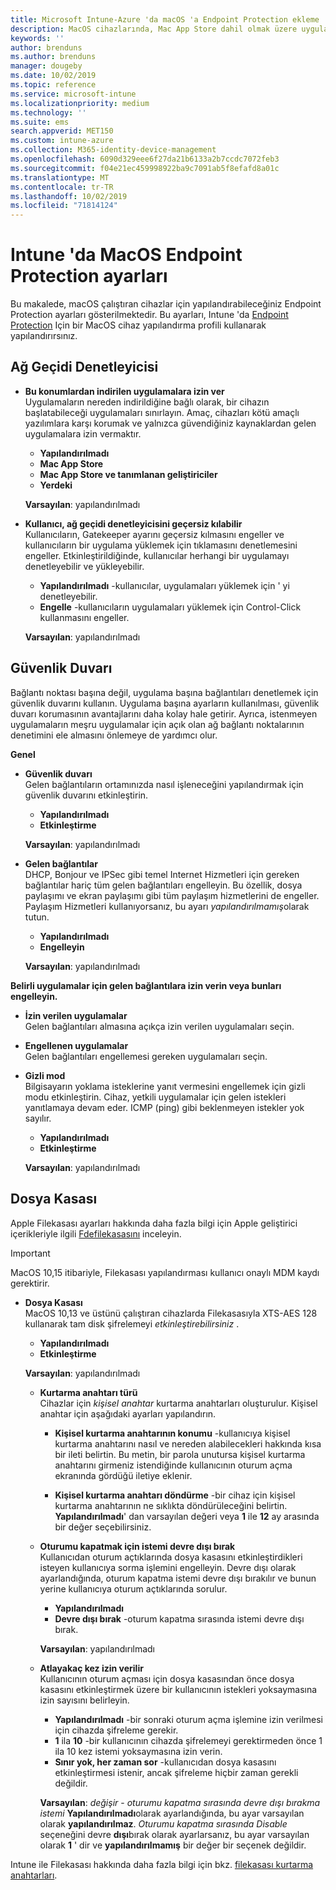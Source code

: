 ```yaml
---
title: Microsoft Intune-Azure 'da macOS 'a Endpoint Protection ekleme | Microsoft Docs
description: MacOS cihazlarında, Mac App Store dahil olmak üzere uygulamaların yüklenebilecekleri yeri öğrenmek için ağ geçidi denetleyicisini kullanın. Ayrıca, belirli uygulamalara izin veren bir güvenlik duvarı etkinleştirin veya yapılandırın, özellikleri uygulamaları engeller, gizli modu kullanın ve hatta Microsoft Intune kullanarak belirli gelen bağlantı türlerini engelleyin.
keywords: ''
author: brenduns
ms.author: brenduns
manager: dougeby
ms.date: 10/02/2019
ms.topic: reference
ms.service: microsoft-intune
ms.localizationpriority: medium
ms.technology: ''
ms.suite: ems
search.appverid: MET150
ms.custom: intune-azure
ms.collection: M365-identity-device-management
ms.openlocfilehash: 6090d329eee6f27da21b6133a2b7ccdc7072feb3
ms.sourcegitcommit: f04e21ec459998922ba9c7091ab5f8efafd8a01c
ms.translationtype: MT
ms.contentlocale: tr-TR
ms.lasthandoff: 10/02/2019
ms.locfileid: "71814124"
---
```

# <a name="macos-endpoint-protection-settings-in-intune"></a>Intune 'da MacOS Endpoint Protection ayarları  

Bu makalede, macOS çalıştıran cihazlar için yapılandırabileceğiniz Endpoint Protection ayarları gösterilmektedir. Bu ayarları, Intune 'da [Endpoint Protection](endpoint-protection-configure.md) Için bir MacOS cihaz yapılandırma profili kullanarak yapılandırırsınız.  

## <a name="gatekeeper"></a>Ağ Geçidi Denetleyicisi  

- **Bu konumlardan indirilen uygulamalara izin ver**  
  Uygulamaların nereden indirildiğine bağlı olarak, bir cihazın başlatabileceği uygulamaları sınırlayın. Amaç, cihazları kötü amaçlı yazılımlara karşı korumak ve yalnızca güvendiğiniz kaynaklardan gelen uygulamalara izin vermaktır.  

  - **Yapılandırılmadı**  
  - **Mac App Store**  
  - **Mac App Store ve tanımlanan geliştiriciler**  
  - **Yerdeki**  

  **Varsayılan**: yapılandırılmadı  

- **Kullanıcı, ağ geçidi denetleyicisini geçersiz kılabilir**  
  Kullanıcıların, Gatekeeper ayarını geçersiz kılmasını engeller ve kullanıcıların bir uygulama yüklemek için tıklamasını denetlemesini engeller. Etkinleştirildiğinde, kullanıcılar herhangi bir uygulamayı denetleyebilir ve yükleyebilir.  
 
  - **Yapılandırılmadı** -kullanıcılar, uygulamaları yüklemek için ' yi denetleyebilir.  
  - **Engelle** -kullanıcıların uygulamaları yüklemek için Control-Click kullanmasını engeller.  

  **Varsayılan**: yapılandırılmadı  

## <a name="firewall"></a>Güvenlik Duvarı  

Bağlantı noktası başına değil, uygulama başına bağlantıları denetlemek için güvenlik duvarını kullanın. Uygulama başına ayarların kullanılması, güvenlik duvarı korumasının avantajlarını daha kolay hale getirir. Ayrıca, istenmeyen uygulamaların meşru uygulamalar için açık olan ağ bağlantı noktalarının denetimini ele almasını önlemeye de yardımcı olur.  

**Genel**
- **Güvenlik duvarı**  
  Gelen bağlantıların ortamınızda nasıl işleneceğini yapılandırmak için güvenlik duvarını etkinleştirin.  
  - **Yapılandırılmadı**  
  - **Etkinleştirme**  

  **Varsayılan**: yapılandırılmadı  

- **Gelen bağlantılar**  
  DHCP, Bonjour ve IPSec gibi temel Internet Hizmetleri için gereken bağlantılar hariç tüm gelen bağlantıları engelleyin. Bu özellik, dosya paylaşımı ve ekran paylaşımı gibi tüm paylaşım hizmetlerini de engeller. Paylaşım Hizmetleri kullanıyorsanız, bu ayarı *yapılandırılmamış*olarak tutun.  
  - **Yapılandırılmadı**  
  - **Engelleyin**  

  **Varsayılan**: yapılandırılmadı  

**Belirli uygulamalar için gelen bağlantılara izin verin veya bunları engelleyin.**  

  - **İzin verilen uygulamalar**  
    Gelen bağlantıları almasına açıkça izin verilen uygulamaları seçin.  

  - **Engellenen uygulamalar**  
    Gelen bağlantıları engellemesi gereken uygulamaları seçin.  

  - **Gizli mod**  
    Bilgisayarın yoklama isteklerine yanıt vermesini engellemek için gizli modu etkinleştirin. Cihaz, yetkili uygulamalar için gelen istekleri yanıtlamaya devam eder. ICMP (ping) gibi beklenmeyen istekler yok sayılır.  
    - **Yapılandırılmadı**  
    - **Etkinleştirme**  

    **Varsayılan**: yapılandırılmadı  

## <a name="filevault"></a>Dosya Kasası  
Apple Filekasası ayarları hakkında daha fazla bilgi için Apple geliştirici içerikleriyle ilgili [Fdefilekasasını](https://developer.apple.com/documentation/devicemanagement/fdefilevault) inceleyin. 

> [!IMPORTANT]  
> MacOS 10,15 itibariyle, Filekasası yapılandırması kullanıcı onaylı MDM kaydı gerektirir. 

- **Dosya Kasası**  
  MacOS 10,13 ve üstünü çalıştıran cihazlarda Filekasasıyla XTS-AES 128 kullanarak tam disk şifrelemeyi *etkinleştirebilirsiniz* .  
  - **Yapılandırılmadı**  
  - **Etkinleştirme**  

  **Varsayılan**: yapılandırılmadı  

  - **Kurtarma anahtarı türü**  
    Cihazlar için *kişisel anahtar* kurtarma anahtarları oluşturulur. Kişisel anahtar için aşağıdaki ayarları yapılandırın.  

    - **Kişisel kurtarma anahtarının konumu** -kullanıcıya kişisel kurtarma anahtarını nasıl ve nereden alabilecekleri hakkında kısa bir ileti belirtin. Bu metin, bir parola unutursa kişisel kurtarma anahtarını girmeniz istendiğinde kullanıcının oturum açma ekranında gördüğü iletiye eklenir.  
      
    - **Kişisel kurtarma anahtarı döndürme** -bir cihaz için kişisel kurtarma anahtarının ne sıklıkta döndürüleceğini belirtin. **Yapılandırılmadı**' dan varsayılan değeri veya **1** ile **12** ay arasında bir değer seçebilirsiniz.  

  - **Oturumu kapatmak için istemi devre dışı bırak**  
    Kullanıcıdan oturum açtıklarında dosya kasasını etkinleştirdikleri isteyen kullanıcıya sorma işlemini engelleyin.  Devre dışı olarak ayarlandığında, oturum kapatma istemi devre dışı bırakılır ve bunun yerine kullanıcıya oturum açtıklarında sorulur.  
    - **Yapılandırılmadı**  
    - **Devre dışı bırak** -oturum kapatma sırasında istemi devre dışı bırak.

    **Varsayılan**: yapılandırılmadı  

  - **Atlayakaç kez izin verilir**  
  Kullanıcının oturum açması için dosya kasasından önce dosya kasasını etkinleştirmek üzere bir kullanıcının istekleri yoksaymasına izin sayısını belirleyin. 

    - **Yapılandırılmadı** -bir sonraki oturum açma işlemine izin verilmesi için cihazda şifreleme gerekir.  
    - **1** ila **10** -bir kullanıcının cihazda şifrelemeyi gerektirmeden önce 1 ila 10 kez istemi yoksaymasına izin verin.  
    - **Sınır yok, her zaman sor** -kullanıcıdan dosya kasasını etkinleştirmesi istenir, ancak şifreleme hiçbir zaman gerekli değildir.  
 
    **Varsayılan**: *değişir* - *oturumu kapatma sırasında devre dışı bırakma istemi* **Yapılandırılmadı**olarak ayarlandığında, bu ayar varsayılan olarak **yapılandırılmaz**. *Oturumu kapatma sırasında Disable* seçeneğini devre **dışı**bırak olarak ayarlarsanız, bu ayar varsayılan olarak **1** ' dir ve **yapılandırılmamış** bir değer bir seçenek değildir.

Intune ile Filekasası hakkında daha fazla bilgi için bkz. [filekasası kurtarma anahtarları](encryption-monitor.md#filevault-recovery-keys).

